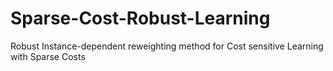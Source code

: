 # Sparse-Cost-Robust-Learning
Robust Instance-dependent reweighting method for Cost sensitive Learning with Sparse Costs

